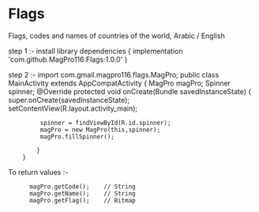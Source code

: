 # Flags
Flags, codes and names of countries of the world, Arabic / English

step 1 :-
         install library
         dependencies {
	               implementation 'com.github.MagPro116:Flags:1.0.0'
	         }
           
step 2 :-
       import com.gmail.magpro116.flags.MagPro;
       public class MainActivity extends AppCompatActivity {
           MagPro magPro;
           Spinner spinner;
           @Override
           protected void onCreate(Bundle savedInstanceState) {
             super.onCreate(savedInstanceState);
             setContentView(R.layout.activity_main);

             spinner = findViewById(R.id.spinner);
             magPro = new MagPro(this,spinner);
             magPro.fillSpinner();
             
            } 
        }

To return values :-

          magPro.getCode();    // String
          magPro.getName();    // String
          magPro.getFlag();    // Bitmap   
